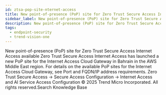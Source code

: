 ```yaml
---
id: ztsa-pop-site-nternet-access
title: New point-of-presence (PoP) site for Zero Trust Secure Access Internet Access available
sidebar_label: New point-of-presence (PoP) site for Zero Trust Secure Access Internet Access available
description: New point-of-presence (PoP) site for Zero Trust Secure Access Internet Access available
tags:
  - endpoint-security
  - trend-vision-one
---
```


 New point-of-presence (PoP) site for Zero Trust Secure Access Internet Access available Zero Trust Secure Access Internet Access has launched a new PoP site for the Internet Access Cloud Gateway in Bahrain in the AWS Middle East region. For details on the available PoP sites for the Internet Access Cloud Gateway, see Port and FQDN/IP address requirements. Zero Trust Secure Access → Secure Access Configuration → Internet Access and AI Service Access Configuration © 2025 Trend Micro Incorporated. All rights reserved.Search Knowledge Base